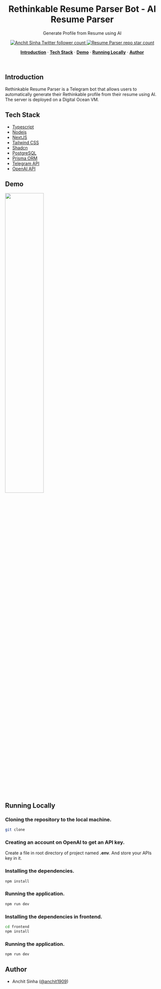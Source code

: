 <h1 align="center">Rethinkable Resume Parser Bot - AI Resume Parser</h1>

<p align="center">
  Generate Profile from Resume using AI
</p>

<p align="center">
  <a href="https://twitter.com/anchit1909" target="_blank">
    <img src="https://img.shields.io/twitter/follow/anchit1909?style=flat&label=anchit1909&logo=twitter&color=0bf&logoColor=fff" alt="Anchit Sinha Twitter follower count" />
  </a>
  <a href="https://github.com/Anchit1909/tweet-daily-progress" target="_blank">
    <img src="https://img.shields.io/github/stars/Anchit1909/rethinkable-resume-parser-bot?label=Anchit1909%2FRethinkable-Resume-Parser" alt="Resume Parser repo star count" />
  </a>
</p>

<p align="center">
  <a href="#introduction"><strong>Introduction</strong></a> ·
  <a href="#tech-stack"><strong>Tech Stack</strong></a> ·
  <a href="#demo"><strong>Demo</strong></a> ·
  <a href="#running-locally"><strong>Running Locally</strong></a> ·
  <a href="#author"><strong>Author</strong></a>
</p>
<br/>

## Introduction

Rethinkable Resume Parser is a Telegram bot that allows users to automatically generate their Rethinkable profile from their resume using AI. The server is deployed on a Digital Ocean VM.

## Tech Stack

- [Typescript](https://www.typescriptlang.org/)
- [Nodejs](https://nodejs.org/en)
- [NextJS](https://nextjs.org/)
- [Tailwind CSS](https://tailwindcss.com/)
- [Shadcn](https://ui.shadcn.com/)
- [PostgreSQL](https://www.mongodb.com/)
- [Prisma ORM](https://www.prisma.io/)
- [Telegram API](https://core.telegram.org/)
- [OpenAI API](https://openai.com/)

## Demo

<img src="./frontend/public/demo.gif" width=50%>

## Running Locally

### Cloning the repository to the local machine.

```bash
git clone
```

### Creating an account on OpenAI to get an API key.

Create a file in root directory of project named **.env**. And store your APIs key in it.

### Installing the dependencies.

```bash
npm install
```

### Running the application.

```bash
npm run dev
```

### Installing the dependencies in frontend.

```bash
cd frontend
npm install
```

### Running the application.

```bash
npm run dev
```

## Author

- Anchit Sinha ([@anchit1909](https://twitter.com/anchit1909))
